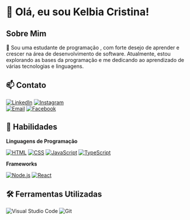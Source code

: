 # 👋 Olá, eu sou Kelbia Cristina!
## Sobre Mim


🌱 
Sou uma estudante de programação , com  forte desejo de aprender e crescer na área de desenvolvimento de software. Atualmente, estou explorando as bases da programação e me dedicando ao aprendizado de várias tecnologias e linguagens.


## 📫 Contato
[![LinkedIn](https://img.shields.io/badge/-LinkedIn-blue?style=flat-square&logo=LinkedIn&logoColor=white)](https://www.linkedin.com/in/kelbia-cristina-1942b3282/)
[![Instagram](https://img.shields.io/badge/Instagram-E4405F?style=flat&logo=instagram&logoColor=white)](https://www.instagram.com/kel_cris_ti_na/)  
[![Email](https://img.shields.io/badge/Email-D14836?style=flat&logo=gmail&logoColor=white)](mailto:kelbiacristina21@gmail.com)
[![Facebook](https://img.shields.io/badge/Facebook-1877F2?style=flat&logo=facebook&logoColor=white)](https://www.facebook.com/profile.php?id=100083090558599&locale=pt_BR)  

## 🚀 Habilidades
 **Linguagens de Programação**

 [![HTML](https://img.shields.io/badge/HTML5-E34F26?style=flat&logo=html5&logoColor=white)](https://developer.mozilla.org/en-US/docs/Web/HTML)
 [![CSS](https://img.shields.io/badge/CSS3-1572B6?style=flat&logo=css3&logoColor=white)](https://developer.mozilla.org/en-US/docs/Web/CSS)
 [![JavaScript](https://img.shields.io/badge/JavaScript-F7DF1E?style=flat&logo=javascript&logoColor=black)](https://developer.mozilla.org/en-US/docs/Web/JavaScript)
 [![TypeScript](https://img.shields.io/badge/TypeScript-3178C6?style=flat&logo=typescript&logoColor=white)](https://www.typescriptlang.org/)
  
 **Frameworks**
 
 [![Node.js](https://img.shields.io/badge/Node.js-339933?style=flat&logo=nodedotjs&logoColor=white)](https://nodejs.org/)
 [![React](https://img.shields.io/badge/React-61DAFB?style=flat&logo=react&logoColor=black)](https://reactjs.org/)

 ## 🛠️ Ferramentas Utilizadas
![Visual Studio Code](http://img.shields.io/badge/-Visual%20Studio%20Code-007ACC?style=flat-square&logo=visual%20studio%20code&logoColor=ffffff)
![Git](http://img.shields.io/badge/-Git-F05032?style=flat-square&logo=git&logoColor=ffffff)
